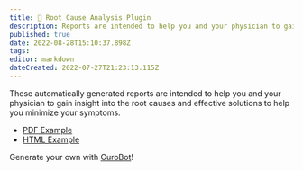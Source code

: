 ```yaml
---
title: 🥕 Root Cause Analysis Plugin
description: Reports are intended to help you and your physician to gain insight into the root causes and effective solutions to help you minimize your symptoms.
published: true
date: 2022-08-28T15:10:37.898Z
tags: 
editor: markdown
dateCreated: 2022-07-27T21:23:13.115Z
---
```


These automatically generated reports are intended to help you and your physician to gain insight into the root causes and effective solutions to help you minimize your symptoms.

* [PDF Example](https://github.com/cure-dao/root-cause-analysis/blob/main/root-cause-analysis-overall-mood-example.pdf)
* [HTML Example](https://github.com/curedao/root-cause-analysis/blob/main/root-cause-analysis-overall-mood-example.pdf) 

Generate your own with [CuroBot](https://app.curedao.org)!
